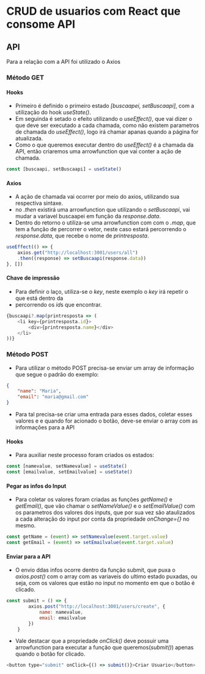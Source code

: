 # CRUD de usuarios com React que consome API
## API
Para a relação com a API foi utilizado o Axios
### Método GET
#### Hooks
- Primeiro é definido o primeiro estado *[buscaapei, setBuscaapi]*, com a utilização do hook *useState()*.
- Em seguinda é setado o efeito utilizando o *useEffect()*, que vai dizer o que deve ser executado a cada chamada, como não existem parametros de chamada do *useEffect()*, logo irá chamar apanas quando a página for atualizada.
- Como o que queremos executar dentro do *useEffect()* é a chamada da API, então criaremos uma arrowfunction que vai conter a ação de chamada.
```JavaScript
const [buscaapi, setBuscaapi] = useState()
```
#### Axios
- A ação de chamada vai ocorrer por meio do axios, utilizando sua respectiva sintaxe.
- no *.then* existirá uma arrowfunction que utilizando o *setBuscaapi*, vai mudar a variavel buscaapei em função da *response.data*.
- Dentro do retorno o utiliza-se uma arrowfunction com com o *.map*, que tem a função de percorrer o vetor, neste caso estará percorrendo o *response.data*, que recebe o nome de *printresposta*.
```JavaScript
useEffect(() => {
    axios.get("http://localhost:3001/users/all")
    .then((response) => setBuscaapi(response.data))
}, [])
```
#### Chave de impressão
- Para definir o laço, utiliza-se o *key*, neste exemplo o *key* irá repetir o que está dentro da <li> percorrendo os *id*s que encontrar.
```JavaScript
{buscaapi?.map(printresposta => (
    <li key={printresposta.id}>
        <div>{printresposta.name}</div>
    </li>
))}
```
### Método POST
- Para utilizar o método POST precisa-se enviar um array de informação que segue o padrão do exemplo:
```JSON
{
    "name": "Maria",
    "email": "maria@gmail.com"
}
```
- Para tal precisa-se criar uma entrada para esses dados, coletar esses valores e e quando for acionado o botão, deve-se enviar o array com as informações para a API
#### Hooks
- Para auxiliar neste processo foram criados os estados:
```JavaScript
const [namevalue, setNamevalue] = useState()
const [emailvalue, setEmailvalue] = useState()
```
#### Pegar as infos do Input
- Para coletar os valores foram criadas as funções *getName()* e *getEmail()*, que vão chamar o *setNameValue()* e o *setEmailValue()* com os parametros dos valores dos inputs, que por sua vez são ataulizados a cada alteração do input por conta da propriedade *onChange={}* no mesmo.
```JavaScript
const getName = (event) => setNamevalue(event.target.value)
const getEmail = (event) => setEmailvalue(event.target.value)
```
#### Enviar para a API
- O envio ddas infos ocorre dentro da função submit, que puxa o *axios.post()* com o array com as variaveis do ultimo estado puxadas, ou seja, com os valores que estão no input no momento em que o botão é clicado.
```JavaScript
const submit = () => {
        axios.post("http://localhost:3001/users/create", {  
            name: namevalue,
            email: emailvalue
        })
    }
```
- Vale destacar que a propriedade *onClick()* deve possuir uma arrowfunction para executar a função que queremos(*submit()*) apenas quando o botão for clicado.
```JavaScript
<button type="submit" onClick={() => submit()}>Criar Usuario</button>
```